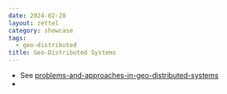 ```yaml
---
date: 2024-02-28
layout: zettel
category: showcase
tags:
  - geo-distributed
title: Geo-Distributed Systems
---
```

- See [problems-and-approaches-in-geo-distributed-systems](problems-and-approaches-in-geo-distributed-systems.md)
- 